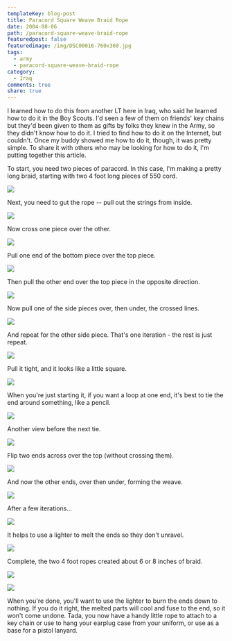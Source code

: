 ```yaml
---
templateKey: blog-post
title: Paracord Square Weave Braid Rope
date: 2004-08-06
path: /paracord-square-weave-braid-rope
featuredpost: false
featuredimage: /img/DSC00016-760x360.jpg
tags:
  - army
  - paracord-square-weave-braid-rope
category:
  - Iraq
comments: true
share: true
---
```


I learned how to do this from another LT here in Iraq, who said he learned how to do it in the Boy Scouts. I'd seen a few of them on friends' key chains but they'd been given to them as gifts by folks they knew in the Army, so they didn't know how to do it. I tried to find how to do it on the Internet, but couldn't. Once my buddy showed me how to do it, though, it was pretty simple. To share it with others who may be looking for how to do it, I'm putting together this article.

To start, you need two pieces of paracord. In this case, I'm making a pretty long braid, starting with two 4 foot long pieces of 550 cord.

![](/img/DSC00001.jpg)

Next, you need to gut the rope -- pull out the strings from inside.

![](/img/DSC00002-rope.jpg)

Now cross one piece over the other.

![](/img/DSC00003.jpg)

Pull one end of the bottom piece over the top piece.

![](/img/DSC00004.jpg)

Then pull the other end over the top piece in the opposite direction.

![](/img/DSC00005.jpg)

Now pull one of the side pieces over, then under, the crossed lines.

![](/img/DSC00006.jpg)

And repeat for the other side piece. That's one iteration - the rest is just repeat.

![](/img/DSC00007.jpg)

Pull it tight, and it looks like a little square.

![](/img/DSC00008.jpg)

When you're just starting it, if you want a loop at one end, it's best to tie the end around something, like a pencil.

![](/img/DSC00009.jpg)

Another view before the next tie.

![](/img/DSC00010-rope.jpg)

Flip two ends across over the top (without crossing them).

![](/img/DSC00011.jpg)

And now the other ends, over then under, forming the weave.

![](/img/DSC00012.jpg)

After a few iterations...

![](/img/DSC00014.jpg)

It helps to use a lighter to melt the ends so they don't unravel.

![](/img/DSC00015.jpg)

Complete, the two 4 foot ropes created about 6 or 8 inches of braid.

![](/img/DSC00016.jpg)

![](/img/DSC00018.jpg)

When you're done, you'll want to use the lighter to burn the ends down to nothing. If you do it right, the melted parts will cool and fuse to the end, so it won't come undone. Tada, you now have a handy little rope to attach to a key chain or use to hang your earplug case from your uniform, or use as a base for a pistol lanyard.
